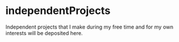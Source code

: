 # independentProjects
Independent projects that I make during my free time and for my own interests will be deposited here.
